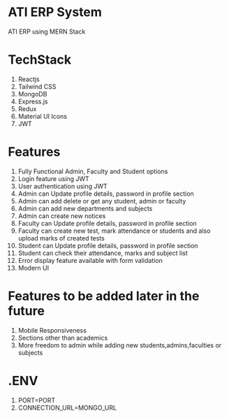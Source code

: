 # ATI ERP System

ATI ERP using MERN Stack

# TechStack

1. Reactjs
2. Tailwind CSS
3. MongoDB
4. Express.js
5. Redux
6. Material UI Icons
7. JWT

# Features

1. Fully Functional Admin, Faculty and Student options
2. Login feature using JWT
3. User authentication using JWT
4. Admin can Update profile details, password in profile section
5. Admin can add delete or get any student, admin or faculty
6. Admin can add new departments and subjects
7. Admin can create new notices
8. Faculty can Update profile details, password in profile section
9. Faculty can create new test, mark attendance or students and also upload marks of created tests
10. Student can Update profile details, password in profile section
11. Student can check their attendance, marks and subject list
12. Error display feature available with form validation
13. Modern UI

# Features to be added later in the future

1. Mobile Responsiveness
2. Sections other than academics
3. More freedom to admin while adding new students,admins,faculties or subjects

# .ENV

1. PORT=PORT
2. CONNECTION_URL=MONGO_URL
